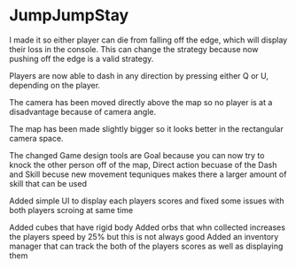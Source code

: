 # JumpJumpStay
I made it so either player can die from falling off the edge, which will display their loss in the console. This can change the strategy because now pushing off the edge is a valid strategy.

Players are now able to dash in any direction by pressing either Q or U, depending on the player.

The camera has been moved directly above the map so no player is at a disadvantage because of camera angle.

The map has been made slightly bigger so it looks better in the rectangular camera space.

The changed Game design tools are Goal because you can now try to knock the other person off of the map, Direct action becuase of the Dash and Skill becuse new movement tequniques makes there a larger amount of skill that can be used

Added simple UI to display each players scores and fixed some issues with both players scroing at same time



Added cubes that have rigid body
Added orbs that whn collected increases the players speed by 25% but this is not always good
Added an inventory manager that can track the both of the players scores as well as displaying them
